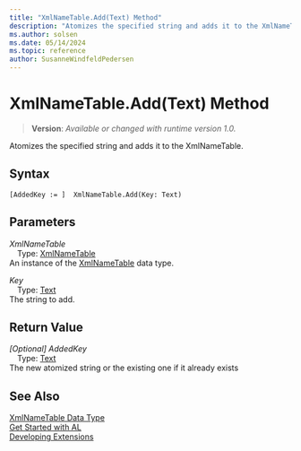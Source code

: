 ```yaml
---
title: "XmlNameTable.Add(Text) Method"
description: "Atomizes the specified string and adds it to the XmlNameTable."
ms.author: solsen
ms.date: 05/14/2024
ms.topic: reference
author: SusanneWindfeldPedersen
---
```

[//]: # (START>DO_NOT_EDIT)
[//]: # (IMPORTANT:Do not edit any of the content between here and the END>DO_NOT_EDIT.)
[//]: # (Any modifications should be made in the .xml files in the ModernDev repo.)
# XmlNameTable.Add(Text) Method
> **Version**: _Available or changed with runtime version 1.0._

Atomizes the specified string and adds it to the XmlNameTable.


## Syntax
```AL
[AddedKey := ]  XmlNameTable.Add(Key: Text)
```
## Parameters
*XmlNameTable*  
&emsp;Type: [XmlNameTable](xmlnametable-data-type.md)  
An instance of the [XmlNameTable](xmlnametable-data-type.md) data type.  

*Key*  
&emsp;Type: [Text](../text/text-data-type.md)  
The string to add.  


## Return Value
*[Optional] AddedKey*  
&emsp;Type: [Text](../text/text-data-type.md)  
The new atomized string or the existing one if it already exists


[//]: # (IMPORTANT: END>DO_NOT_EDIT)
## See Also
[XmlNameTable Data Type](xmlnametable-data-type.md)  
[Get Started with AL](../../devenv-get-started.md)  
[Developing Extensions](../../devenv-dev-overview.md)